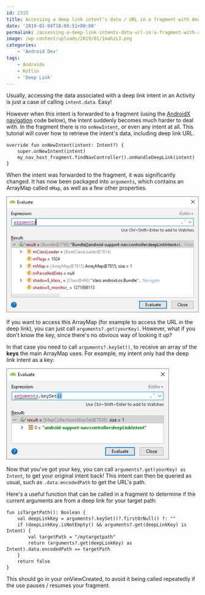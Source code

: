 ```yaml
---
id: 2315
title: Accessing a deep link intent's data / URL in a fragment with AndroidX
date: '2019-01-04T18:00:51+00:00'
permalink: /accessing-a-deep-link-intents-data-url-in-a-fragment-with-androidx/
image: /wp-content/uploads/2019/01/1mahzi3.png
categories:
    - 'Android Dev'
tags:
    - Androidx
    - Kotlin
    - 'Deep Link'
---
```


Usually, accessing the data associated with a deep link intent in an Activity is just a case of calling `intent.data`. Easy!

However when this intent is forwarded to a fragment (using the [AndroidX navigation](https://developer.android.com/topic/libraries/architecture/navigation/navigation-implementing) code below), the intent suddenly becomes much harder to deal with. In the fragment there is no `onNewIntent`, or even any intent at all. This tutorial will cover how to retrieve the intent's data, including deep link URL.

```
override fun onNewIntent(intent: Intent?) {
    super.onNewIntent(intent)
    my_nav_host_fragment.findNavController().onHandleDeepLink(intent)
}
```

When the intent was forwarded to the fragment, it was significantly changed. It has now been packaged into `arguments`, which contains an ArrayMap called `mMap`, as well as a few other properties.

[![](/wp-content/uploads/2019/01/1mahzi3.png)](/wp-content/uploads/2019/01/1mahzi3.png)

If you want to access this ArrayMap (for example to access the URL in the deep link), you can just call `arguments?.get(yourKey)`. However, what if you don't know the key, since there's no obvious way of looking it up?

In that case you need to call `arguments?.keySet()`, to receive an array of the **keys** the main ArrayMap uses. For example, my intent only had the deep link intent as a key:

[![](/wp-content/uploads/2019/01/2.png)](/wp-content/uploads/2019/01/2.png)

Now that you've got your key, you can call `arguments?.get(yourKey) as Intent`, to get your original intent back! This intent can then be queried as usual, such as `.data.encodedPath` to get the URL's path.

Here's a useful function that can be called in a fragment to determine if the current arguments are from a deep link for your target path:

```
fun isTargetPath(): Boolean {
    val deepLinkKey = arguments?.keySet()?.firstOrNull() ?: ""
    if (deepLinkKey.isNotEmpty() && arguments?.get(deepLinkKey) is Intent) {
        val targetPath = "/mytargetpath"
        return (arguments?.get(deepLinkKey) as Intent).data.encodedPath == targetPath
    }
    return false
}
```

This should go in your onViewCreated, to avoid it being called repeatedly if the use pauses / resumes your fragment.